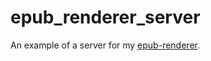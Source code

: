 # epub_renderer_server
An example of a server for my [epub-renderer](https://github.com/FlafyDev/epub-renderer).
